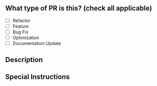 ## What type of PR is this? (check all applicable)

- [ ] Refactor
- [ ] Feature
- [ ] Bug Fix
- [ ] Optimization
- [ ] Documentation Update

## Description


## Special Instructions
